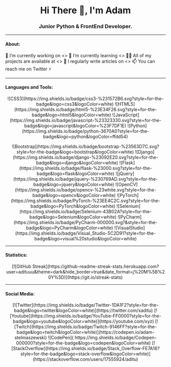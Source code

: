 <h1 align="center">Hi There 👋, I'm Adam</h1>
 <h3 align="center">Junior Python & FrontEnd Developer.</h3>


------------


#### About:

🔭 I’m currently working on <>
🌱 I’m currently learning <>
👨‍💻 All of my projects are available at <>
📝 I regularly write articles on <>
📫 You can reach me on Twitter
⚡ <RandomQuote></RandomQuote>


------------


#### Languages and Tools:

<p align='center'>
![CSS3](https://img.shields.io/badge/css3-%231572B6.svg?style=for-the-badge&logo=css3&logoColor=white) 
![HTML5](https://img.shields.io/badge/html5-%23E34F26.svg?style=for-the-badge&logo=html5&logoColor=white) 	
![JavaScript](https://img.shields.io/badge/javascript-%23323330.svg?style=for-the-badge&logo=javascript&logoColor=%23F7DF1E) 
![Python](https://img.shields.io/badge/python-3670A0?style=for-the-badge&logo=python&logoColor=ffdd54)
</p>

<p align=center>![Bootstrap](https://img.shields.io/badge/bootstrap-%23563D7C.svg?style=for-the-badge&logo=bootstrap&logoColor=white) ![Django](https://img.shields.io/badge/django-%23092E20.svg?style=for-the-badge&logo=django&logoColor=white) 	![Flask](https://img.shields.io/badge/flask-%23000.svg?style=for-the-badge&logo=flask&logoColor=white) ![jQuery](https://img.shields.io/badge/jquery-%230769AD.svg?style=for-the-badge&logo=jquery&logoColor=white) ![OpenCV](https://img.shields.io/badge/opencv-%23white.svg?style=for-the-badge&logo=opencv&logoColor=white) ![PyTorch](https://img.shields.io/badge/PyTorch-%23EE4C2C.svg?style=for-the-badge&logo=PyTorch&logoColor=white) ![Selenium](https://img.shields.io/badge/Selenium-43B02A?style=for-the-badge&logo=Selenium&logoColor=white) ![PyCharm](https://img.shields.io/badge/PyCharm-000000.svg?&style=for-the-badge&logo=PyCharm&logoColor=white) ![VisualStudio](https://img.shields.io/badge/Visual_Studio-5C2D91?style=for-the-badge&logo=visual%20studio&logoColor=white)
 </p>


------------


#### Statistics:

<p align="center">[![GitHub Streak](https://github-readme-streak-stats.herokuapp.com?user=adituuu&theme=dark&hide_border=true&date_format=j%20M%5B%20Y%5D)](https://git.io/streak-stats)</p>


------------


#### Social Media:

<p align='center'>
 [![Twitter](https://img.shields.io/badge/Twitter-1DA1F2?style=for-the-badge&logo=twitter&logoColor=white)](https://twitter.com/xaditu) [![Youtube](https://img.shields.io/badge/YouTube-FF0000?style=for-the-badge&logo=youtube&logoColor=white)](https://youtube.com/xyz) [![Twitch](https://img.shields.io/badge/Twitch-9146FF?style=for-the-badge&logo=twitch&logoColor=white)](https://codepen.io/adam-stelmaszewski) ![CodePen](	https://img.shields.io/badge/Codepen-000000?style=for-the-badge&logo=codepen&logoColor=white) [![StackOverflow](https://img.shields.io/badge/Stack_Overflow-FE7A16?style=for-the-badge&logo=stack-overflow&logoColor=white)](https://stackoverflow.com/users/17555924/aditu)
</p>
